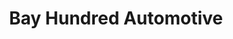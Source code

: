 ---
title: "Bay Hundred Automotive"
url: /saint-michaels/bay-hundred-automotive/
shop: Autowerkstatt
---